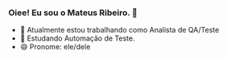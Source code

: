 ### Oiee! Eu sou o Mateus Ribeiro. 👋

- 🔭 Atualmente estou trabalhando como Analista de QA/Teste
- 🌱 Estudando Automação de Teste.
- 😄 Pronome: ele/dele

##

<div style="display: inline_block"><br>
  <link rel="stylesheet" href="https://cdn.jsdelivr.net/gh/devicons/devicon@v2.15.1/devicon.min.css">
</div>
